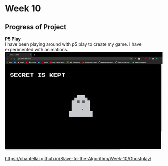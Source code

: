 # Week 10 
## Progress of Project 
__P5 Play__ <br>
I have been playing around with p5 play to create my game. I have experimented with animations. <br>
![](https://github.com/ChantelLai/Slave-to-the-Algorithm/blob/master/Week%2010/GhostPlay.gif)

https://chantellai.github.io/Slave-to-the-Algorithm/Week-10/Ghostplay/

